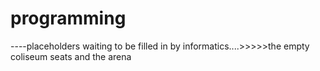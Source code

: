# programming
----placeholders waiting to be filled in by informatics....>>>>>the empty coliseum seats and the arena 
